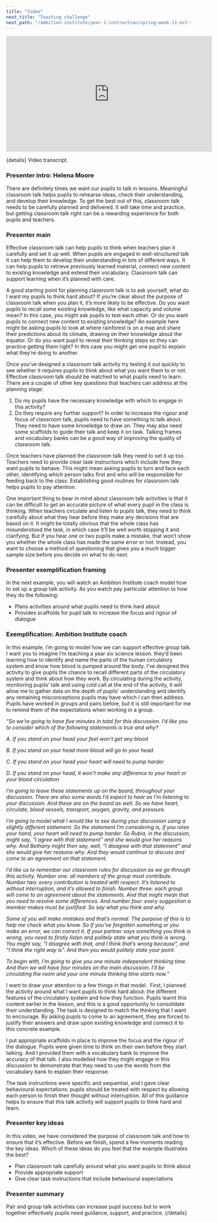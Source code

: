 ```yaml
---
title: "Video"
next_title: "Teaching challenge"
next_path: "/ambition-institute/year-1-instruction/spring-week-11-ect-teaching-challenge"
---
```


<iframe width="560" height="315" src="https://www.youtube.com/embed/UISM2GYZAeI" title="I11 - YouTube" frameborder="0" allow="accelerometer; autoplay; clipboard-write; encrypted-media; gyroscope; picture-in-picture; web-share" allowfullscreen></iframe>

{details}
Video transcript.

### Presenter intro: Helena Moore

There are definitely times we want our pupils to talk in lessons. Meaningful classroom
talk helps pupils to rehearse ideas, check their understanding, and develop their
knowledge. To get the best out of this, classroom talk needs to be carefully planned
and delivered. It will take time and practice, but getting classroom talk right can
be a rewarding experience for both pupils and teachers.

### Presenter main

Effective classroom talk can help pupils to think when teachers plan it carefully
and set it up well. When pupils are engaged in well-structured talk it can help them
to develop their understanding in lots of different ways. It can help pupils to retrieve
previously learned material, connect new content to existing knowledge and extend
their vocabulary. Classroom talk can support learning when it’s planned with care.

A good starting point for planning classroom talk is to ask yourself, what do I want my pupils to think hard about? If you’re clear about the purpose of classroom talk when you plan it, it’s more likely to be effective. Do you want pupils to recall some existing knowledge, like what capacity and volume mean? In this case, you might ask pupils to test each other. Or do you want pupils to connect new content to existing knowledge? An example here might be asking pupils to look at where rainforest is on a map and share their predictions about its climate, drawing on their knowledge about the equator. Or do you want pupil to reveal their thinking steps so they can practice getting them right? In this case you might get one pupil to explain what they’re doing to another.

Once you’ve designed a classroom talk activity try testing it out quickly to see whether it requires pupils to think about what you want them to or not. Effective classroom talk should be matched to what pupils need to learn. There are a couple of other key questions that teachers can address at the planning stage:

1. Do my pupils have the necessary knowledge with which to engage in this activity?
2. Do they require any further support?
   In order to increase the rigour and focus of classroom talk, pupils need to have
   something to talk about. They need to have some knowledge to draw on. They may also
   need some scaffolds to guide their talk and keep it on task. Talking frames and vocabulary
   banks can be a good way of improving the quality of classroom talk.

Once teachers have planned the classroom talk they need to set it up too. Teachers need to provide clear task instructions which include how they want pupils to behave. This might mean asking pupils to turn and face each other, identifying which person talks first and who will be responsible for feeding back to the class. Establishing good routines for classroom talk helps pupils to pay attention.

One important thing to bear in mind about classroom talk activities is that it can be difficult to get an accurate picture of what every pupil in the class is thinking. When teachers circulate and listen to pupils talk, they need to think carefully about what they hear before they make any decisions that are based on it. It might be totally obvious that the whole class has misunderstood the task, in which case it’ll be well worth stopping it and clarifying. But if you hear one or two pupils make a mistake, that won’t show you whether the whole class has made the same error or not. Instead, you want to choose a method of questioning that gives you a much bigger sample size before you decide on what to do next.

### Presenter exemplification framing

In the next example, you will watch an Ambition Institute coach model how to set
up a group talk activity. As you watch pay particular attention to how they do the
following:

- Plans activities around what pupils need to think hard about
- Provides scaffolds for pupil talk to increase the focus and rigour of dialogue

### Exemplification: Ambition Institute coach

In this example, I’m going to model how we can support effective group talk. I
want you to imagine I’m teaching a year six science lesson. they’d been learning
how to identify and name the parts of the human circulatory system and know how
blood is pumped around the body. I’ve designed this activity to give pupils the
chance to recall different parts of the circulatory system and think about how
they work. By circulating during the activity, monitoring pupils’ talk and using
cold call at the end of the activity, it will allow me to gather data on the
depth of pupils’ understanding and identify any remaining misconceptions pupils
may have which I can then address. Pupils have worked in groups and pairs
before, but it is still important for me to remind them of the expectations when
working in a group.

_“So we’re going to have five minutes in total for this discussion. I’d like you to consider which of the following statements is true and why?_

_A. If you stand on your head your feet won’t get any blood_

_B. If you stand on your head more blood will go to your head_

_C. If you stand on your head your heart will need to pump harder_

_D. If you stand on your head, it won’t make any difference to your heart or your blood circulation_

_I’m going to leave these statements up on the board, throughout your discussion. There are also some words I’d expect to hear as I’m listening to your discussion. And these are on the board as well. So we have heart, circulate, blood vessels, transport, oxygen, gravity, and pressure._

_I’m going to model what I would like to see during your discussion using a slightly different statement. So the statement I’m considering is, if you raise your hand, your heart will need to pump harder. So Rubia, in the discussion, might say, “I agree with that statement” and she would give her reasons why. And Bethany might then say, well, “I disagree with that statement” and she would give her reasons why. And they would continue to discuss and come to an agreement on that statement._

_I’d like us to remember our classroom rules for discussion as we go through this activity. Number one: all members of the group must contribute. Number two: every contribution is treated with respect. It’s listened to without interruption, and it’s allowed to finish. Number three: each group will come to an agreement about the statements. And that might mean that you need to resolve some differences. And number four: every suggestion a member makes must be justified. So say what you think and why._

_Some of you will make mistakes and that’s normal. The purpose of this is to help me check what you know. So if you’ve forgotten something or you make an error, we can correct it. If your partner says something you think is wrong, you need to firstly listen and politely state what you think is wrong. You might say, “I disagree with that, and I think that’s wrong because”, and "I think the right way is". And then you would politely state your point._

_To begin with, I’m going to give you one minute independent thinking time. And then we will have four minutes on the main discussion. I’ll be circulating the room and your one minute thinking time starts now.”_

I want to draw your attention to a few things in that model.  First, I planned the activity around what I want pupils to think hard about: the different features of the circulatory system and how they function. Pupils learnt this content earlier in the lesson, and this is a good opportunity to consolidate their understanding. The task is designed to match the thinking that I want to encourage. By asking pupils to come to an agreement, they are forced to justify their answers and draw upon existing knowledge and connect it to this concrete example.

I put appropriate scaffolds in place to improve the focus and the rigour of the dialogue. Pupils were given time to think on their own before they start talking. And I provided them with a vocabulary bank to improve the accuracy of that talk. I also modelled how they might engage in this discussion to demonstrate that they need to use the words from the vocabulary bank to explain their response.

The task instructions were specific and sequential, and I gave clear behavioural expectations: pupils should be treated with respect by allowing each person to finish their thought without interruption. All of this guidance helps to ensure that this talk activity will support pupils to think hard and learn.

### Presenter key ideas

In this video, we have considered the purpose of classroom talk and how to ensure
that it’s effective. Before we finish, spend a few moments reading the key ideas.
Which of these ideas do you feel that the example illustrates the best?

- Plan classroom talk carefully around what you want pupils to think about
- Provide appropriate support
- Give clear task instructions that include behavioural expectations

### Presenter summary

Pair and group talk activities can increase pupil success but to work together
effectively pupils need guidance, support, and practice.
{/details}
